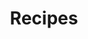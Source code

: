 ---
type: docs
no_list: true
title: "Recipes"
linkTitle: "Recipes" 
weight: 80
exclude_from_list: true

---